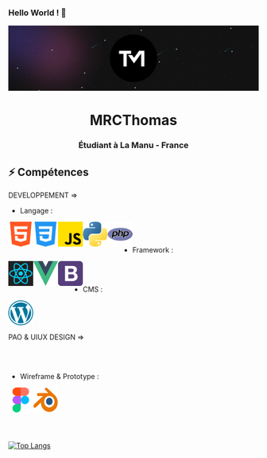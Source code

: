 ### Hello World ! 👋
<div align="center">
    <img src="https://github.com/MRCThomas/MRCThomas/blob/main/Banner.svg">
</div>
<div align="center">
<h1>MRCThomas</h1>
<h3>Étudiant à La Manu - France</h3>
</div>

## ⚡ Compétences
DEVELOPPEMENT =>
- Langage :

<a href="https://developer.mozilla.org/fr/docs/Web/HTML"> <img align="left" src="https://github.com/MRCThomas/MRCThomas/blob/main/html-5.png" alt=”html” height ="50px" width ="50px"/></a>

<a href="https://developer.mozilla.org/fr/docs/Web/CSS/@document"> <img align="left" src="https://github.com/MRCThomas/MRCThomas/blob/main/css-3.png" alt=”css” height ="50px" width ="50px"/></a>

<a href="https://developer.mozilla.org/fr/docs/Web/JavaScript"> <img align="left" src="https://github.com/MRCThomas/MRCThomas/blob/main/js.png" alt=”javascript” height ="50px" width ="50px"/></a>

<a href="https://docs.python.org/3/"> <img align="left" src="https://github.com/MRCThomas/MRCThomas/blob/main/python.png" alt=”python” height ="50px" width ="50px"/></a>

<a href="https://www.php.net/docs.php"> <img align="left" src="https://github.com/MRCThomas/MRCThomas/blob/main/php.png" alt=”php” height ="50px" width ="50px"/></a>
</br></br>
- Framework :

<a href="https://fr.react.dev/"> <img align="left" src="https://github.com/MRCThomas/MRCThomas/blob/main/react-1-logo-svg-vector.svg" alt=”react” height ="50px" width ="50px"/></a>

<a href="https://vuejs.org/"> <img align="left" src="https://github.com/MRCThomas/MRCThomas/blob/main/vue.png" alt=”vuejs” height ="50px" width ="50px"/></a>

<a href="https://getbootstrap.com/"> <img align="left" src="https://github.com/MRCThomas/MRCThomas/blob/main/bootstrap-logo-vector.svg" alt=”bootstrap” height ="50px" width ="50px"/></a>
</br></br>
- CMS :

<a href="https://wordpress.com/"> <img align="left" src="https://github.com/MRCThomas/MRCThomas/blob/main/wordpress.png" alt=”wp” height ="50px" width ="50px"/></a>

</br></br></br>

PAO & UIUX DESIGN =>

</br></br>
- Wireframe & Prototype :

<a href="https://www.figma.com/fr/"> <img align="left" src="https://github.com/MRCThomas/MRCThomas/blob/main/figma.png" alt=”figma” height ="50px" width ="50px"/></a>

<a href="https://wordpress.com/"> <img align="left" src="https://github.com/MRCThomas/MRCThomas/blob/main/Blender_logo_no_text.svg" alt=”wp” height ="50px" width ="50px"/></a>

</br></br></br>
-
[![Top Langs](https://github-readme-stats.vercel.app/api/top-langs/?username=MRCThomas&layout=compact)](https://github.com/MRCThomas)
<!--
**MRCThomas/MRCThomas** is a ✨ _special_ ✨ repository because its `README.md` (this file) appears on your GitHub profile.

Here are some ideas to get you started:

- 🔭 I’m currently working on ...
- 🌱 I’m currently learning ...
- 👯 I’m looking to collaborate on ...
- 🤔 I’m looking for help with ...
- 💬 Ask me about ...
- 📫 How to reach me: ...
- 😄 Pronouns: ...
- ⚡ Fun fact: ...
-->
